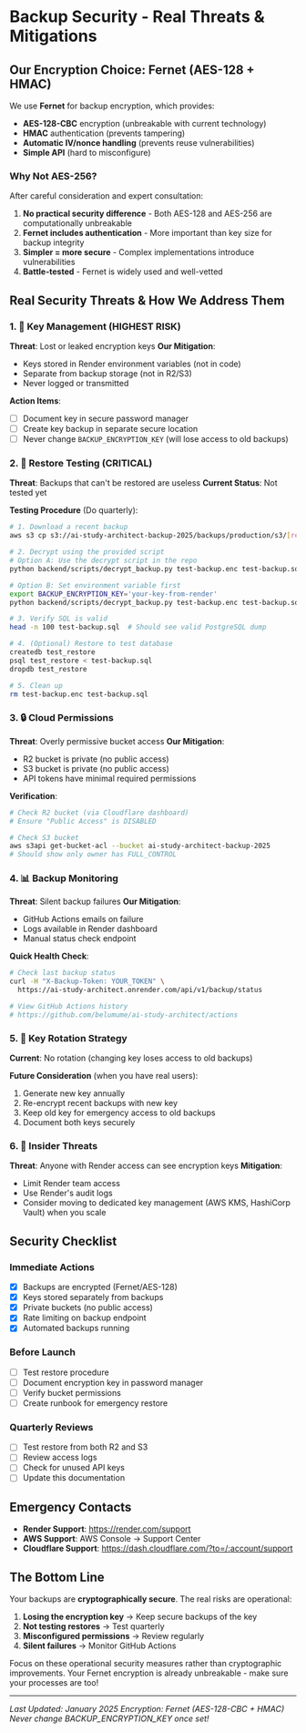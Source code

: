 # Backup Security - Real Threats & Mitigations

## Our Encryption Choice: Fernet (AES-128 + HMAC)

We use **Fernet** for backup encryption, which provides:
- **AES-128-CBC** encryption (unbreakable with current technology)
- **HMAC** authentication (prevents tampering)
- **Automatic IV/nonce handling** (prevents reuse vulnerabilities)
- **Simple API** (hard to misconfigure)

### Why Not AES-256?

After careful consideration and expert consultation:
1. **No practical security difference** - Both AES-128 and AES-256 are computationally unbreakable
2. **Fernet includes authentication** - More important than key size for backup integrity
3. **Simpler = more secure** - Complex implementations introduce vulnerabilities
4. **Battle-tested** - Fernet is widely used and well-vetted

## Real Security Threats & How We Address Them

### 1. 🔑 Key Management (HIGHEST RISK)

**Threat**: Lost or leaked encryption keys
**Our Mitigation**:
- Keys stored in Render environment variables (not in code)
- Separate from backup storage (not in R2/S3)
- Never logged or transmitted

**Action Items**:
- [ ] Document key in secure password manager
- [ ] Create key backup in separate secure location
- [ ] Never change `BACKUP_ENCRYPTION_KEY` (will lose access to old backups)

### 2. 🔄 Restore Testing (CRITICAL)

**Threat**: Backups that can't be restored are useless
**Current Status**: Not tested yet

**Testing Procedure** (Do quarterly):
```bash
# 1. Download a recent backup
aws s3 cp s3://ai-study-architect-backup-2025/backups/production/s3/[recent-backup].enc test-backup.enc

# 2. Decrypt using the provided script
# Option A: Use the decrypt script in the repo
python backend/scripts/decrypt_backup.py test-backup.enc test-backup.sql

# Option B: Set environment variable first
export BACKUP_ENCRYPTION_KEY='your-key-from-render'
python backend/scripts/decrypt_backup.py test-backup.enc test-backup.sql

# 3. Verify SQL is valid
head -n 100 test-backup.sql  # Should see valid PostgreSQL dump

# 4. (Optional) Restore to test database
createdb test_restore
psql test_restore < test-backup.sql
dropdb test_restore

# 5. Clean up
rm test-backup.enc test-backup.sql
```

### 3. 🔒 Cloud Permissions

**Threat**: Overly permissive bucket access
**Our Mitigation**:
- R2 bucket is private (no public access)
- S3 bucket is private (no public access)
- API tokens have minimal required permissions

**Verification**:
```bash
# Check R2 bucket (via Cloudflare dashboard)
# Ensure "Public Access" is DISABLED

# Check S3 bucket
aws s3api get-bucket-acl --bucket ai-study-architect-backup-2025
# Should show only owner has FULL_CONTROL
```

### 4. 📊 Backup Monitoring

**Threat**: Silent backup failures
**Our Mitigation**:
- GitHub Actions emails on failure
- Logs available in Render dashboard
- Manual status check endpoint

**Quick Health Check**:
```bash
# Check last backup status
curl -H "X-Backup-Token: YOUR_TOKEN" \
  https://ai-study-architect.onrender.com/api/v1/backup/status

# View GitHub Actions history
# https://github.com/belumume/ai-study-architect/actions
```

### 5. 🔄 Key Rotation Strategy

**Current**: No rotation (changing key loses access to old backups)

**Future Consideration** (when you have real users):
1. Generate new key annually
2. Re-encrypt recent backups with new key
3. Keep old key for emergency access to old backups
4. Document both keys securely

### 6. 🚨 Insider Threats

**Threat**: Anyone with Render access can see encryption keys
**Mitigation**:
- Limit Render team access
- Use Render's audit logs
- Consider moving to dedicated key management (AWS KMS, HashiCorp Vault) when you scale

## Security Checklist

### Immediate Actions
- [x] Backups are encrypted (Fernet/AES-128)
- [x] Keys stored separately from backups
- [x] Private buckets (no public access)
- [x] Rate limiting on backup endpoint
- [x] Automated backups running

### Before Launch
- [ ] Test restore procedure
- [ ] Document encryption key in password manager
- [ ] Verify bucket permissions
- [ ] Create runbook for emergency restore

### Quarterly Reviews
- [ ] Test restore from both R2 and S3
- [ ] Review access logs
- [ ] Check for unused API keys
- [ ] Update this documentation

## Emergency Contacts

- **Render Support**: https://render.com/support
- **AWS Support**: AWS Console → Support Center
- **Cloudflare Support**: https://dash.cloudflare.com/?to=/:account/support

## The Bottom Line

Your backups are **cryptographically secure**. The real risks are operational:
1. **Losing the encryption key** → Keep secure backups of the key
2. **Not testing restores** → Test quarterly
3. **Misconfigured permissions** → Review regularly
4. **Silent failures** → Monitor GitHub Actions

Focus on these operational security measures rather than cryptographic improvements. Your Fernet encryption is already unbreakable - make sure your processes are too!

---

*Last Updated: January 2025*
*Encryption: Fernet (AES-128-CBC + HMAC)*
*Never change BACKUP_ENCRYPTION_KEY once set!*